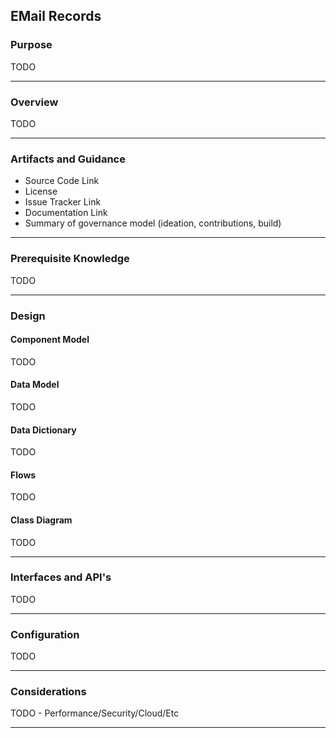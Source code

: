 ## EMail Records

### Purpose

TODO

*** 

### Overview 

TODO

*** 

### Artifacts and Guidance

* Source Code Link
* License
* Issue Tracker Link
* Documentation Link
* Summary of governance model (ideation, contributions, build)

*** 

### Prerequisite Knowledge

TODO

*** 

### Design

#### Component Model

TODO

#### Data Model

TODO

#### Data Dictionary

TODO

#### Flows

TODO

#### Class Diagram

TODO

*** 

### Interfaces and API's

TODO

*** 

### Configuration

TODO

*** 

### Considerations

TODO - Performance/Security/Cloud/Etc

*** 



